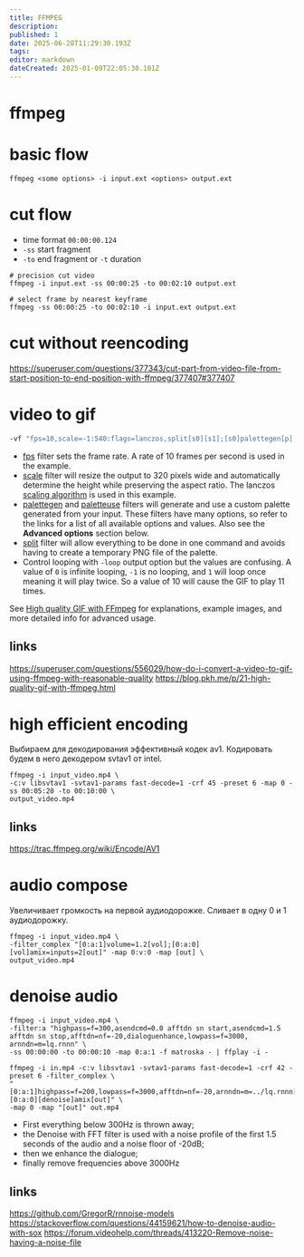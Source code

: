 ```yaml
---
title: FFMPEG
description: 
published: 1
date: 2025-06-28T11:29:30.193Z
tags: 
editor: markdown
dateCreated: 2025-01-09T22:05:30.101Z
---
```


# ffmpeg

# basic flow

```shell
ffmpeg <some options> -i input.ext <options> output.ext
```

# cut flow

- time format `00:00:00.124`
- `-ss` start fragment
- `-to` end fragment or `-t` duration

```shell
# precision cut video
ffmpeg -i input.ext -ss 00:00:25 -to 00:02:10 output.ext

# select frame by nearest keyframe
ffmpeg -ss 00:00:25 -to 00:02:10 -i input.ext output.ext
```

# cut without reencoding



https://superuser.com/questions/377343/cut-part-from-video-file-from-start-position-to-end-position-with-ffmpeg/377407#377407

# video to gif

```bash
-vf "fps=10,scale=-1:540:flags=lanczos,split[s0][s1];[s0]palettegen[p];[s1][p]paletteuse" -loop 0
```

* [fps](https://ffmpeg.org/ffmpeg-filters.html#fps) filter sets the frame rate. A rate of 10 frames per second is used in the example.
* [scale](https://ffmpeg.org/ffmpeg-filters.html#scale) filter will resize the output to 320 pixels wide and automatically determine the height while preserving the aspect ratio. The lanczos [scaling algorithm](https://ffmpeg.org/ffmpeg-scaler.html) is used in this example.
* [palettegen](https://ffmpeg.org/ffmpeg-filters.html#palettegen) and [paletteuse](https://ffmpeg.org/ffmpeg-filters.html#paletteuse) filters will generate and use a custom palette generated from your input. These filters have many options, so refer to the links for a list of all available options and values. Also see the **Advanced options** section below.
* [split](https://ffmpeg.org/ffmpeg-filters.html#split_002c-asplit) filter will allow everything to be done in one command and avoids having to create a temporary PNG file of the palette.
* Control looping with `-loop` output option but the values are confusing. A value of `0` is infinite looping, `-1` is no looping, and `1` will loop once meaning it will play twice. So a value of 10 will cause the GIF to play 11 times.

See [High quality GIF with FFmpeg](http://blog.pkh.me/p/21-high-quality-gif-with-ffmpeg.html) for explanations, example images, and more detailed info for advanced usage.

## links

https://superuser.com/questions/556029/how-do-i-convert-a-video-to-gif-using-ffmpeg-with-reasonable-quality
https://blog.pkh.me/p/21-high-quality-gif-with-ffmpeg.html

# high efficient encoding

Выбираем для декодирования эффективный кодек av1. Кодировать будем в него декодером svtav1 от intel.

```shell
ffmpeg -i input_video.mp4 \
-c:v libsvtav1 -svtav1-params fast-decode=1 -crf 45 -preset 6 -map 0 -ss 00:05:20 -to 00:10:00 \
output_video.mp4
```

## links

https://trac.ffmpeg.org/wiki/Encode/AV1

# audio compose

Увеличивает громкость на первой аудиодорожке. Сливает в одну 0 и 1 аудиодорожку.

```shell
ffmpeg -i input_video.mp4 \
-filter_complex "[0:a:1]volume=1.2[vol];[0:a:0][vol]amix=inputs=2[out]" -map 0:v:0 -map [out] \
output_video.mp4
```

# denoise audio

```shell
ffmpeg -i input_video.mp4 \
-filter:a "highpass=f=300,asendcmd=0.0 afftdn sn start,asendcmd=1.5 afftdn sn stop,afftdn=nf=-20,dialoguenhance,lowpass=f=3000, arnndn=m=lq.rnnn" \
-ss 00:00:00 -to 00:00:10 -map 0:a:1 -f matroska - | ffplay -i -
```

```shell
ffmpeg -i in.mp4 -c:v libsvtav1 -svtav1-params fast-decode=1 -crf 42 -preset 6 -filter_complex \
"[0:a:1]highpass=f=200,lowpass=f=3000,afftdn=nf=-20,arnndn=m=../lq.rnnn[denoise];[0:a:0][denoise]amix[out]" \
-map 0 -map "[out]" out.mp4
```


- First everything below 300Hz is thrown away;
- the Denoise with FFT filter is used with a noise profile of the first 1.5 seconds of the audio and a noise floor of -20dB;
- then we enhance the dialogue;
- finally remove frequencies above 3000Hz


## links

https://github.com/GregorR/rnnoise-models
https://stackoverflow.com/questions/44159621/how-to-denoise-audio-with-sox
https://forum.videohelp.com/threads/413220-Remove-noise-having-a-noise-file